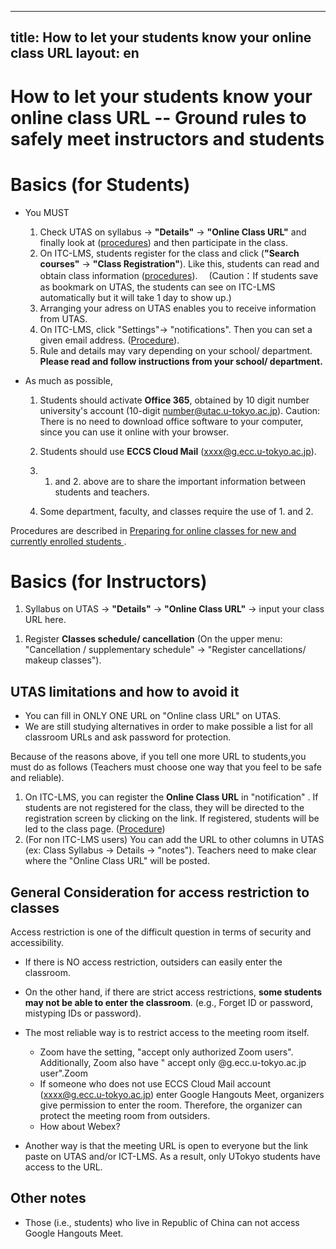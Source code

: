 
---
title: How to let your students know your online class URL
layout: en
---

How to let your students know your online class URL -- Ground rules to safely meet instructors and students
=========================================


Basics (for Students)
=========================================

* You MUST
  1. Check UTAS on syllabus  -> **"Details"** -> **"Online Class URL"** and finally look at ([procedures](https://youtu.be/J9dnXmFiIcI)) and then participate in the class. 
  1. On ITC-LMS, students register for the class and click (**"Search courses"** -> **"Class Registration"**). Like this, students can read and obtain class information ([procedures](https://youtu.be/sPmkBQOXeR4)).　
  (Caution：If students save as bookmark on UTAS, the students can see on ITC-LMS automatically but it will take 1 day to show up.)
  1. Arranging your adress on UTAS enables you to receive information from UTAS. 
  1. On ITC-LMS, click "Settings"-> "notifications". Then you can set a given email address. ([Procedure](https://youtu.be/xAur5zar5Sc)). 
  1. Rule and details may vary depending on your school/ department. **Please read and follow instructions from your school/ department.**

* As much as possible,
  1. Students should activate **Office 365**, obtained by 10 digit number university's account (10-digit number@utac.u-tokyo.ac.jp). Caution: There is no need to download office software to your computer, since you can use it online with your browser.

  1. Students should use **ECCS Cloud Mail** (xxxx@g.ecc.u-tokyo.ac.jp).
  1. 1. and 2. above are to share the important information between students and teachers.
  1. Some department, faculty, and classes require the use of 1. and 2.

Procedures are described in [ Preparing for online classes for new and currently enrolled students
](../../oc/).
 
 Basics (for Instructors)
=========================================

1. Syllabus on UTAS -> **"Details"** -> **"Online Class URL"** -> input your class URL here.
<!--
1. UTASで教員の連絡先を登録する. 個別に連絡を取りたがっている学生がいるかも知れないことに常に注意を払う.
-->
1. Register **Classes schedule/ cancellation** (On the upper menu: "Cancellation / supplementary schedule" -> "Register cancellations/ makeup classes").

UTAS limitations and how to avoid it
--------------------------------------------

* You can fill in ONLY ONE URL on "Online class URL" on UTAS.
* We are still studying alternatives in order to make possible a list for all classroom URLs and ask password for protection.

Because of the reasons above, if you tell one more URL to students,you must do as follows (Teachers must choose one way that you feel to be safe and reliable).

  1. On ITC-LMS, you can register the **Online Class URL** in "notification" . If students are not registered for the class, they will be directed to the registration screen by clicking on the link. If registered, students will be led to the class page.  ([Procedure](https://youtu.be/Ek92-2Pn698))
  1. (For non ITC-LMS users) You can add the URL to other columns in UTAS (ex: Class Syllabus -> Details -> "notes"). Teachers need to make clear where the "Online Class URL" will be posted.


General Consideration for access restriction to classes
--------------------------------------------

Access restriction is one of the difficult question in terms of security and accessibility.

* If there is NO access restriction, outsiders can easily enter the classroom.
* On the other hand, if there are strict access restrictions,  **some students may not be able  to enter the classroom**. (e.g., Forget ID or password, mistyping IDs or password). 

* The most reliable way is to restrict access to the meeting room itself.
  * Zoom have the setting,  "accept  only authorized Zoom users". Additionally, Zoom also have " accept only  @g.ecc.u-tokyo.ac.jp user".Zoom
  * If someone who does not use ECCS Cloud Mail account (xxxx@g.ecc.u-tokyo.ac.jp) enter Google Hangouts Meet,  organizers give permission to enter the room. Therefore, the organizer can protect the meeting room from outsiders.  
  * How about Webex?

* Another way is that the meeting URL is open to everyone but the link paste on UTAS and/or  ICT-LMS. As a result, only UTokyo students have access to the URL.

Other notes
-----------------------

* Those (i.e., students) who live in Republic of China can not access Google Hangouts Meet.

